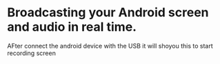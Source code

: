# Broadcasting your Android screen and audio in real time.
AFter connect the android device with the USB it will shoyou this to start recording screen 

